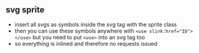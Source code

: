 ## svg sprite

- insert all svgs as symbols inside the svg tag with the sprite class
- then you can use these symbols anywhere with `<use xlink:href="ID"></use>` but you need to put `<use>` into an svg tag too
- so everything is inlined and therefore no requests issued
